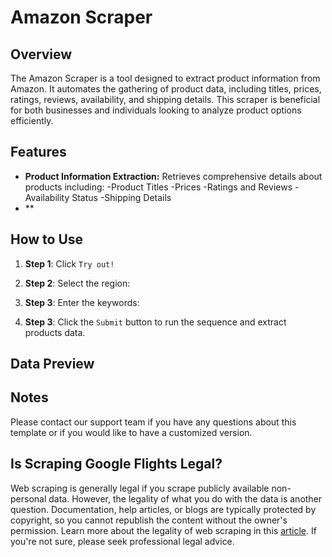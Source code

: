 # Amazon Scraper
## Overview
The Amazon Scraper is a tool designed to extract product information from Amazon. It automates the gathering of product data, including titles, prices, ratings, reviews, availability, and shipping details. This scraper is beneficial for both businesses and individuals looking to analyze product options efficiently.
## Features
- **Product Information Extraction:** Retrieves comprehensive details about products including:
  -Product Titles
  -Prices
  -Ratings and Reviews
  -Availability Status
  -Shipping Details
- **
## How to Use
1. **Step 1**: Click `Try out!`
2. **Step 2**: Select the region:
3. **Step 3**: Enter the keywords:

3. **Step 3**: Click the `Submit` button to run the sequence and extract products data.
## Data Preview



## Notes
Please contact our support team if you have any questions about this template or if you would like to have a customized version.
## Is Scraping Google Flights Legal?
Web scraping is generally legal if you scrape publicly available non-personal data. However, the legality of what you do with the data is another question. Documentation, help articles, or blogs are typically protected by copyright, so you cannot republish the content without the owner's permission. Learn more about the legality of web scraping in this [article](#). If you're not sure, please seek professional legal advice.

